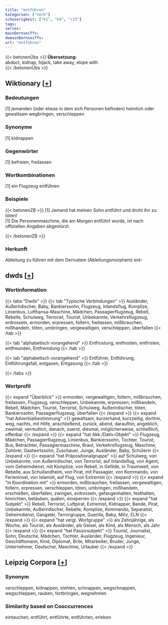 ```yaml
---
title: "entführen"
kategorien: ["Verb"]
schwierigkeit: ["k1", "h4", "r13"]
tags:
series:
mainDornseiffs:
domainDornseiffs:
url: "entführen"
---
```


{{< betonenÜbs >}}
**Übersetzung:**  
abduct, kidnap, hijack, take away, elope  with  
{{< /betonenÜbs >}}

## Wiktionary [[+](https://de.wiktionary.org/wiki/entführen)]

### Bedeutungen
[1] jemanden (oder etwas in dem sich Personen befinden) heimlich oder gewaltsam wegbringen, verschleppen  

### Synonyme
[1] kidnappen  

### Gegenwörter
[1] befreien, freilassen  

### Wortkombinationen
[1] ein Flugzeug entführen  

### Beispiele
{{< betonenZB >}}
[1] Jemand hat meinen Sohn entführt und droht ihn zu töten!  
[1] Die Personenmaschine, die am Morgen entführt wurde, ist nach offiziellen Angaben abgestürzt.  

{{< /betonenZB >}}
### Herkunft
Ableitung zu führen mit dem Derivatem (Ableitungsmorphem) ent-  



## dwds [[+](https://www.dwds.de/wb/entführen)]

### Wortinformation
{{< tabs "Dwds" >}}
{{< tab "Typische Verbindungen" >}}
Ausländer, Außerirdischer, Baby, Bankierssohn, Flugzeug, Inlandsflug, Komplize, Linienbus, Lufthansa-Maschine, Mädchen, Passagierflugzeug, Rebell, Rebelle, Schulweg, Terrorist, Tourist, Unbekannte, Verkehrsflugzeug, erdrosseln, ermorden, erpressen, foltern, freilassen, mißbrauchen, mißhandeln, töten, umbringen, vergewaltigen, verschleppen, überfallen
{{< /tab >}}

{{< tab "alphabetisch vorangehend" >}}
Entfrostung, entfrosten, entfristen, entfreunden, Entfremdung
{{< /tab >}}

{{< tab "alphabetisch vorangehend" >}}
Entführer, Entführung, Entführungsfall, entgasen, Entgasung
{{< /tab >}}

{{< /tabs >}}

### Wortprofil
{{< expand "Überblick" >}} ermorden, vergewaltigen, foltern, mißbrauchen, freilassen, Flugzeug, verschleppen, Unbekannte, erpressen, mißhandeln, Rebell, Mädchen, Tourist, Terrorist, Schulweg, Außerirdischer, töten, Bankierssohn, Passagierflugzeug, überfallen {{< /expand >}}
{{< expand "hat Adverbialbestimmung" >}} gewaltsam, kurzerhand, kurzzeitig, dorthin, weg, nachts, mit Hilfe, anschließend, zurück, abend, daraufhin, angeblich, zweimal, vermutlich, danach, zuerst, diesmal, möglicherweise, schließlich, offenbar {{< /expand >}}
{{< expand "hat Akk./Dativ-Objekt" >}} Flugzeug, Mädchen, Passagierflugzeug, Linienbus, Bankierssohn, Tochter, Tourist, Bus, Betrachter, Passagiermaschine, Braut, Verkehrsflugzeug, Maschine, Zuhörer, Gastwirtssohn, Zuschauer, Junge, Ausländer, Baby, Schülerin {{< /expand >}}
{{< expand "hat Präpositionalgruppe" >}} auf Schulweg, von Unbekannte, von Außerirdischer, von Terrorist, auf Inlandsflug, von Agent, vom Geheimdienst, mit Komplize, von Rebell, in Gefilde, in Traumwelt, von Rebelle, aus Schullandheim, von Pirat, mit Passagier, von Kommando, von Ferieninsel, von Islamist, auf Flug, von Extremist {{< /expand >}}
{{< expand "in Koordination mit" >}} ermorden, mißbrauchen, freilassen, vergewaltigen, foltern, erpressen, verschleppen, töten, umbringen, mißhandeln, erschießen, überfallen, zwingen, erdrosseln, gefangenhalten, festhalten, hinrichten, betäuben, quälen, einsperren {{< /expand >}}
{{< expand "hat Subjekt" >}} Rebell, Terrorist, Luftpirat, Extremist, Kidnapper, Bande, Pirat, Unbekannte, Außerirdischer, Rebelle, Komplize, Kommando, Separatist, Geheimdienst, Gangster, Terrorgruppe, Guerilla, Baby, Miliz, ELN {{< /expand >}}
{{< expand "hat vergl. Wortgruppe" >}} als Zehnjährige, als Woche, als Tourist, als Ausländer, als Geisel, als Kind, als Mensch, als Jahr {{< /expand >}}
{{< expand "hat Passivsubjekt" >}} Tourist, Journalist, Sohn, Deutsche, Mädchen, Tochter, Ausländer, Flugzeug, Ingenieur, Geschäftsmann, Kind, Diplomat, Brite, Mitarbeiter, Bruder, Junge, Unternehmer, Deutscher, Maschine, Urlauber {{< /expand >}}

## Leipzig Corpora [[+](https://corpora.uni-leipzig.de/en/res?word=entführen&corpusId=deu_newscrawl-public_2018)]


### Synonym
verschleppen, kidnappen, stehlen, schnappen, wegschnappen, wegschleppen, rauben, fortbringen, wegnehmen


### Similarity based on Cooccurrences
eintauchen, entführt, entführte, entführten, erleben

